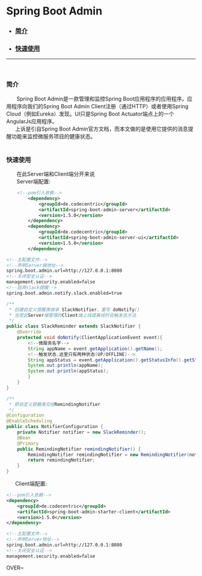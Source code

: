 
# Spring Boot Admin

* ### [简介](#description) 
* ### [快速使用](#fastUse) 

<hr>
<br>
<h3 id="description">简介</h2>
&nbsp&nbsp&nbsp&nbsp&nbsp&nbsp Spring Boot Admin是一款管理和监控Spring Boot应用程序的应用程序。应用程序向我们的Spring Boot Admin Client注册（通过HTTP）或者使用Spring Cloud（例如Eureka）发现。UI只是Spring Boot Actuator端点上的一个AngularJs应用程序。<br>&nbsp&nbsp&nbsp&nbsp&nbsp&nbsp上诉是引自Spring Boot Admin官方文档，而本文做的是使用它提供的消息提醒功能来监控微服务项目的健康状态。
<br><br>
<h3 id="fastUse">快速使用</h2>
&nbsp&nbsp&nbsp&nbsp&nbsp&nbsp 在此Server端和Client端分开来说
<br>
&nbsp&nbsp&nbsp&nbsp&nbsp&nbsp Server端配置:<br>

```xml
    <!--pom引入依赖-->
        <dependency>
            <groupId>de.codecentric</groupId>
            <artifactId>spring-boot-admin-server</artifactId>
            <version>1.5.0</version>
        </dependency>
        <dependency>
            <groupId>de.codecentric</groupId>
            <artifactId>spring-boot-admin-server-ui</artifactId>
            <version>1.5.0</version>
        </dependency>
```
```xml
<!--主配置文件-->
<!--声明Server端地址-->
spring.boot.admin.url=http://127.0.0.1:8080
<!--关闭安全认证-->
management.security.enabled=false
<!--启用slack提醒-->
spring.boot.admin.notify.slack.enabled=true
```
```java
/**
 * 创建自定义提醒类继承 SlackNotifier，重写 doNotify()
 * 当受此Server端管理的Client端上线或离线时会触发该方法
 */
public class SlackReminder extends SlackNotifier {
    @Override
    protected void doNotify(ClientApplicationEvent event){
        <!--微服务名字-->
        String appName = event.getApplication().getName();
        <!--触发状态,这里只有两种状态(UP/OFFLINE)-->
        String appStatus = event.getApplication().getStatusInfo().getStatus();
        System.out.println(appName);
        System.out.println(appStatus);
        }
    }
}
```
```java
/**
 * 把自定义提醒类交给RemindingNotifier
 */
@Configuration
@EnableScheduling
public class NotifierConfiguration {
    private Notifier notifier = new SlackReminder();
    @Bean
    @Primary
    public RemindingNotifier remindingNotifier() {
        RemindingNotifier remindingNotifier = new RemindingNotifier(notifier);
        return remindingNotifier;
    }
}
```

&nbsp;&nbsp;&nbsp;&nbsp;&nbsp;&nbsp;Client端配置:<br>
```xml
<!--pom引入依赖-->
<dependency>
    <groupId>de.codecentric</groupId>
    <artifactId>spring-boot-admin-starter-client</artifactId>
    <version>1.5.0</version>
</dependency>
```
```xml
<!--主配置文件-->
<!--声明Server地址-->
spring.boot.admin.url=http://127.0.0.1:8080
<!--关闭安全认证-->
management.security.enabled=false
```

OVER~